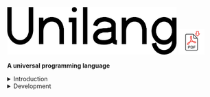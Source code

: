 <img width="395" height="112" src=".readme/unilang-trimmed.png"> [<img width="60" height="60" src=".readme/pdf_download.png">](https://www.dropbox.com/s/1qde65ekii8nyb9/unilang.pdf?dl=1)

**A universal programming language**


</details>
<details>

<summary>Introduction</summary>



## Summary
Unilang is a project for everything related to programming.  It has a graphical / textual fronted for software development and unifies languages through transcompilation.  It was written to automate and improve the productivity of a sole developer.  You might find something useful in it as well.  


## Philosophy
The creation of this language is different from most other programing languages because it rejects the idea of traditional lexical analysis and language grammars.  Programming should be geared towards filling in concepts on a language meta-model and less about syntactical expressions being parsed into ASTs which then loosely correlate to pragmatic meaning.  A longer description for the rationale around Unilang is covered in the rest of this section.  


## GPL Shortcomings
Despite their name, **general-purpose programming languages (GPLs)** become associated with specific niches that target particular programming domains.  Due to the differences between these languages (both internal and external to their design), evaluations on the problem space lead to different languages being chosen.  A cross-domain problem is then solved through a mixture of languages.  Under such circumstances, individual GPLs have not proven general enough as the solution to the entire problem space.  Unilang's stance is that the amalgamation of different languages could be an implementation detail below a more conceptually pure representation of the full problem ontology.  We consider different languages within the same ontology to be less productive for establishing insight and enabling change over time.  It is better to have the entire problem space of software encoded from the same unifying model.  A unifying language can operate as a transcompiler to other existing GPLs.  


## The Next Layer
Unilang is a **universal programming language (UPL)**.  A UPL has not been formally defined prior to the creation of this document.  As an informal definition, envision a UPL as a language abstraction over GPLs.  UPLs are a universal encoding for developing software.  


## Addressing Scope
Creating a language that could properly be the right choice for every programming domain sounds impractical.  Domains can have opposite requirements.  Trying to encode everything necessary for all domains would result in something so complicated, contradictory, and convoluted that it would defeat the purpose it set out to accomplish.  It would become too difficult to use in any domain.  These concerns are critically important, and we acknowledge them here as they have been influential in Unilang's design.  If Unilang were built in the traditional way that GPLs are, we would certainly hit many of these problems.  We instead take different approaches toward a language's role in facilitating software.  Unilang is an experiment to challenge these concerns and to try and innovate ways around them.  

</details>
<details>

<summary>Development</summary>



## Build
Full build can be done the following way.  
```
git clone git@github.com:luxe/unilang.git
cd unilang
./build_everything
```
Various CIs are used to test the correctness of the build.  Referencing these builds may help you acquire any additional dependencies.  The reason we use multiple CIs is to ensure a general consensus and catch any outlier issues.  

| Continuous Integration | Status | Notes | 
| --- | --- | --- | 
| App Veyor | [![Build status](https://ci.appveyor.com/api/projects/status/wscwfed3pk5pxk6y?svg=true)](https://ci.appveyor.com/project/luxe/unilang) | Full Build | 
Build Kite | [![Build status](https://badge.buildkite.com/fea27cb8ff96ec21a9d7bf6b7b8c485d64a7d9fa92f2ccd208.svg)](https://buildkite.com/unilang-inc/unilang-build) | Full Build | 
Circle | [![CircleCI](https://circleci.com/gh/luxe/unilang.svg?style=svg)](https://circleci.com/gh/luxe/unilang) | Bootstraps Build | 
Cirrus | [![Build Status](https://api.cirrus-ci.com/github/luxe/unilang.svg)](https://cirrus-ci.com/github/luxe/unilang) | Bootstraps Build | 
Codeship | [![Codeship Status for luxe/unilang](https://app.codeship.com/projects/87336dd0-50a7-0137-d1ab-4a6287d94fd4/status?branch=master)](https://app.codeship.com/projects/87336dd0-50a7-0137-d1ab-4a6287d94fd4/) | Full Build | 
Drone | [![Build Status](https://cloud.drone.io/api/badges/luxe/unilang/status.svg)](https://cloud.drone.io/luxe/unilang) | Full Build | 
Scrutinizer | [![Build Status](https://scrutinizer-ci.com/g/luxe/unilang/badges/build.png?b=master)](https://scrutinizer-ci.com/g/luxe/unilang/build-status/master) | Full Build | 
Semaphore | [![Build Status](https://semaphoreci.com/api/v1/luxe/everything/branches/master/shields_badge.svg)](https://semaphoreci.com/luxe/unilang) | Full Build | 
Shippable | [![Run Status](https://api.shippable.com/projects/5c3163fd4e246e0700cea316/badge?branch=master)](https://app.shippable.com/accounts/5c3163cad1578b0700302159/dashboard) | Full Build | 
Travis | [![Build status](https://travis-ci.com/luxe/unilang.svg?branch=master)](https://travis-ci.com/luxe/unilang) | Full Build | 




## Contribute
There are no rules.  Make a ticket about anything.  We'll figure it out together.  




